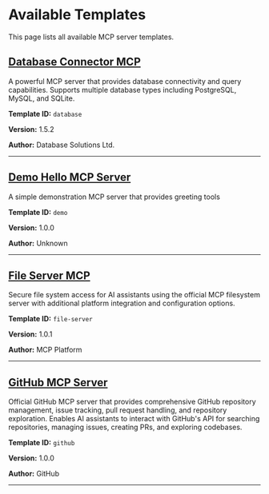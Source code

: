 # Available Templates

This page lists all available MCP server templates.

## [Database Connector MCP](database/)

A powerful MCP server that provides database connectivity and query capabilities. Supports multiple database types including PostgreSQL, MySQL, and SQLite.

**Template ID:** `database`

**Version:** 1.5.2

**Author:** Database Solutions Ltd.

---

## [Demo Hello MCP Server](demo/)

A simple demonstration MCP server that provides greeting tools

**Template ID:** `demo`

**Version:** 1.0.0

**Author:** Unknown

---

## [File Server MCP](file-server/)

Secure file system access for AI assistants using the official MCP filesystem server with additional platform integration and configuration options.

**Template ID:** `file-server`

**Version:** 1.0.1

**Author:** MCP Platform

---

## [GitHub MCP Server](github/)

Official GitHub MCP server that provides comprehensive GitHub repository management, issue tracking, pull request handling, and repository exploration. Enables AI assistants to interact with GitHub's API for searching repositories, managing issues, creating PRs, and exploring codebases.

**Template ID:** `github`

**Version:** 1.0.0

**Author:** GitHub

---
